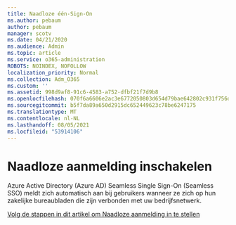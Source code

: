 ```yaml
---
title: Naadloze één-Sign-On
ms.author: pebaum
author: pebaum
manager: scotv
ms.date: 04/21/2020
ms.audience: Admin
ms.topic: article
ms.service: o365-administration
ROBOTS: NOINDEX, NOFOLLOW
localization_priority: Normal
ms.collection: Adm_O365
ms.custom: ''
ms.assetid: 998d9af8-91c6-4583-a752-dfbf21f7d9b8
ms.openlocfilehash: 070f6a6606e2ac3e6772050803d654d79bae642802c931f756d1c1ac3421f34d
ms.sourcegitcommit: b5f7da89a650d2915dc652449623c78be6247175
ms.translationtype: MT
ms.contentlocale: nl-NL
ms.lasthandoff: 08/05/2021
ms.locfileid: "53914106"
---
```

# <a name="enable-seamless-sso"></a>Naadloze aanmelding inschakelen

Azure Active Directory (Azure AD) Seamless Single Sign-On (Seamless SSO) meldt zich automatisch aan bij gebruikers wanneer ze zich op hun zakelijke bureaubladen die zijn verbonden met uw bedrijfsnetwerk.
  
[Volg de stappen in dit artikel om Naadloze aanmelding in te stellen](https://docs.microsoft.com/azure/active-directory/connect/active-directory-aadconnect-sso-quick-start)
  

